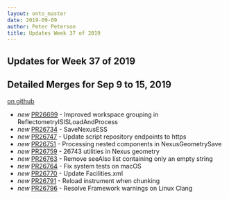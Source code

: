 ```yaml
---
layout: onto_master
date: 2019-09-09
author: Peter Peterson
title: Updates Week 37 of 2019
---
```

Updates for Week 37 of 2019
---------------------------

Detailed Merges for Sep 9 to 15, 2019
-------------------------------------
[on github](https://github.com/mantidproject/mantid/pulls?q=is%3Apr+merged%3A2019-09-10..2019-09-15)

* *new* [PR26699](https://github.com/mantidproject/mantid/pull/26699) - Improved workspace grouping in ReflectometryISISLoadAndProcess
* *new* [PR26734](https://github.com/mantidproject/mantid/pull/26734) - SaveNexusESS
* *new* [PR26747](https://github.com/mantidproject/mantid/pull/26747) - Update script repository endpoints to https
* *new* [PR26751](https://github.com/mantidproject/mantid/pull/26751) - Processing nested components in NexusGeometrySave
* *new* [PR26759](https://github.com/mantidproject/mantid/pull/26759) - 26743 utilities in Nexus geometry
* *new* [PR26763](https://github.com/mantidproject/mantid/pull/26763) - Remove seeAlso list containing only an empty string
* *new* [PR26764](https://github.com/mantidproject/mantid/pull/26764) - Fix system tests on macOS
* *new* [PR26770](https://github.com/mantidproject/mantid/pull/26770) - Update Facilities.xml
* *new* [PR26791](https://github.com/mantidproject/mantid/pull/26791) - Reload instrument when chunking
* *new* [PR26796](https://github.com/mantidproject/mantid/pull/26796) - Resolve Framework warnings on Linux Clang
